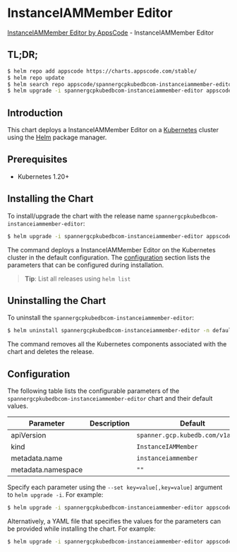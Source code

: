 # InstanceIAMMember Editor

[InstanceIAMMember Editor by AppsCode](https://appscode.com) - InstanceIAMMember Editor

## TL;DR;

```bash
$ helm repo add appscode https://charts.appscode.com/stable/
$ helm repo update
$ helm search repo appscode/spannergcpkubedbcom-instanceiammember-editor --version=v0.17.0
$ helm upgrade -i spannergcpkubedbcom-instanceiammember-editor appscode/spannergcpkubedbcom-instanceiammember-editor -n default --create-namespace --version=v0.17.0
```

## Introduction

This chart deploys a InstanceIAMMember Editor on a [Kubernetes](http://kubernetes.io) cluster using the [Helm](https://helm.sh) package manager.

## Prerequisites

- Kubernetes 1.20+

## Installing the Chart

To install/upgrade the chart with the release name `spannergcpkubedbcom-instanceiammember-editor`:

```bash
$ helm upgrade -i spannergcpkubedbcom-instanceiammember-editor appscode/spannergcpkubedbcom-instanceiammember-editor -n default --create-namespace --version=v0.17.0
```

The command deploys a InstanceIAMMember Editor on the Kubernetes cluster in the default configuration. The [configuration](#configuration) section lists the parameters that can be configured during installation.

> **Tip**: List all releases using `helm list`

## Uninstalling the Chart

To uninstall the `spannergcpkubedbcom-instanceiammember-editor`:

```bash
$ helm uninstall spannergcpkubedbcom-instanceiammember-editor -n default
```

The command removes all the Kubernetes components associated with the chart and deletes the release.

## Configuration

The following table lists the configurable parameters of the `spannergcpkubedbcom-instanceiammember-editor` chart and their default values.

|     Parameter      | Description |                   Default                    |
|--------------------|-------------|----------------------------------------------|
| apiVersion         |             | <code>spanner.gcp.kubedb.com/v1alpha1</code> |
| kind               |             | <code>InstanceIAMMember</code>               |
| metadata.name      |             | <code>instanceiammember</code>               |
| metadata.namespace |             | <code>""</code>                              |


Specify each parameter using the `--set key=value[,key=value]` argument to `helm upgrade -i`. For example:

```bash
$ helm upgrade -i spannergcpkubedbcom-instanceiammember-editor appscode/spannergcpkubedbcom-instanceiammember-editor -n default --create-namespace --version=v0.17.0 --set apiVersion=spanner.gcp.kubedb.com/v1alpha1
```

Alternatively, a YAML file that specifies the values for the parameters can be provided while
installing the chart. For example:

```bash
$ helm upgrade -i spannergcpkubedbcom-instanceiammember-editor appscode/spannergcpkubedbcom-instanceiammember-editor -n default --create-namespace --version=v0.17.0 --values values.yaml
```
